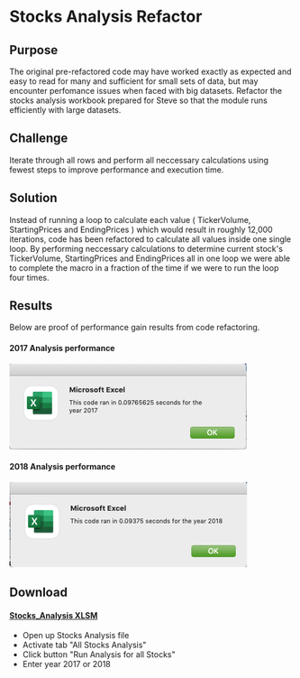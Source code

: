 # Stocks Analysis Refactor

## Purpose
The original pre-refactored code may have worked exactly as expected and easy to read for many and sufficient for small sets of data, but may encounter perfomance issues when faced with big datasets. Refactor the stocks analysis workbook prepared for Steve so that the module runs efficiently with large datasets.

## Challenge
Iterate through all rows and perform all neccessary calculations using fewest steps to improve performance and execution time.

## Solution
Instead of running a loop to calculate each value ( TickerVolume, StartingPrices and EndingPrices ) which would result in roughly 12,000 iterations, code has been refactored to calculate all values inside one single loop. By performing neccessary calculations to determine current stock's TickerVolume, StartingPrices and EndingPrices all in one loop we were able to complete the macro in a fraction of the time if we were to run the loop four times.

## Results
 Below are proof of performance gain results from code refactoring. 

#### 2017 Analysis performance
![VBA_Challenge_2017](Resources/VBA_Challenge_2017.png)


#### 2018 Analysis performance
![VBA_Challenge_2018](Resources/VBA_Challenge_2018.png)

## Download
#### [Stocks_Analysis XLSM](VBA_Challenge.xlsm)

- Open up Stocks Analysis file
- Activate tab "All Stocks Analysis"
- Click button "Run Analysis for all Stocks"
- Enter year 2017 or 2018
